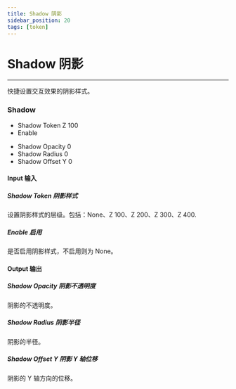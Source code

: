 ```yaml
---
title: Shadow 阴影
sidebar_position: 20
tags: [token]
---
```


# Shadow 阴影

---

快捷设置交互效果的阴影样式。

[//]: # '![](http://ssy-design.oss-cn-shenzhen.aliyuncs.com/images/ixd/patches/shadow.png)'

<div className="patch-container">
    <div className="patch processor">
        <h3>Shadow</h3>
        <ul className="inputs">
            <li>Shadow Token <span>Z 100</span></li>
            <li>Enable <span className="checkbox-off"></span></li>
        </ul>
        <ul className="outputs">
            <li>Shadow Opacity <span>0</span></li>
            <li>Shadow Radius <span>0</span></li>
            <li>Shadow Offset Y <span>0</span></li>
        </ul>
    </div>
</div>

#### Input 输入

##### Shadow Token 阴影样式

设置阴影样式的层级。包括：None、Z 100、Z 200、Z 300、Z 400.

##### Enable 启用

是否启用阴影样式，不启用则为 None。

#### Output 输出

##### Shadow Opacity 阴影不透明度

阴影的不透明度。

##### Shadow Radius 阴影半径

阴影的半径。

##### Shadow Offset Y 阴影 Y 轴位移

阴影的 Y 轴方向的位移。
